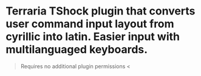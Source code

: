 # Terraria TShock plugin that converts user command input layout from cyrillic into latin. Easier input with multilanguaged keyboards.

> Requires no additional plugin permissions <
